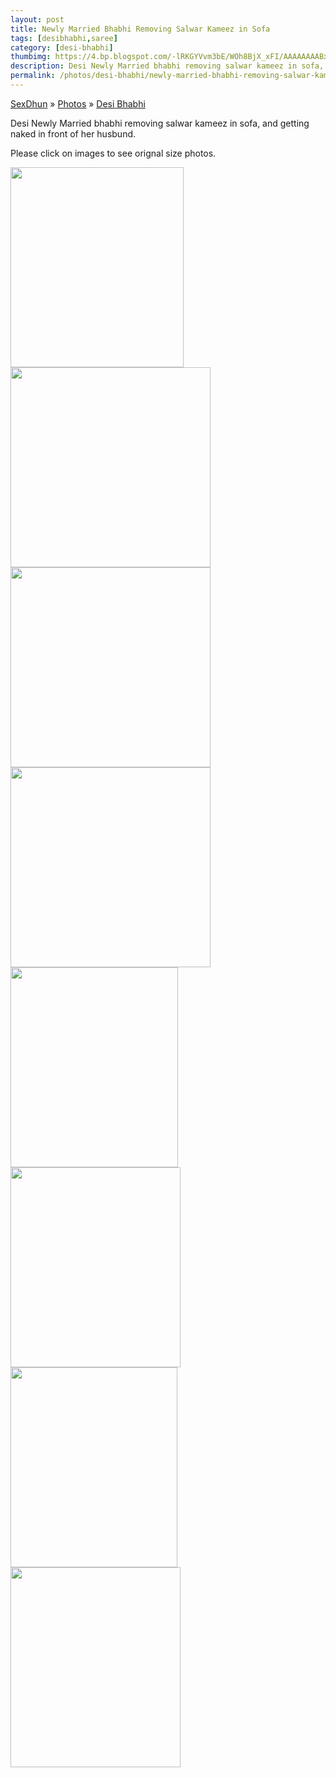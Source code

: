 ```yaml
---
layout: post
title: Newly Married Bhabhi Removing Salwar Kameez in Sofa
tags: [desibhabhi,saree]
category: [desi-bhabhi]
thumbimg: https://4.bp.blogspot.com/-lRKGYVvm3bE/WOh8BjX_xFI/AAAAAAAABx0/96kYUgxTTJsmG2T5LMpPIIFtQW0VMqBbwCLcB/s200/newly-married-bhabhi%2B%25283%2529.png
description: Desi Newly Married bhabhi removing salwar kameez in sofa, and getting naked in front of her husbund.
permalink: /photos/desi-bhabhi/newly-married-bhabhi-removing-salwar-kameez-in-sofa/
---
```


<div class="breadcrumb">
<span itemscope='itemscope' itemtype='http://data-vocabulary.org/Breadcrumb'><a href="/" itemprop="url"><span title="SexDhun" itemprop='title'>SexDhun</span></a></span>
<span itemscope='itemscope' itemtype='http://data-vocabulary.org/Breadcrumb'>&#187; <a href="/photos/" itemprop="url"><span title="Photos" itemprop='title'>Photos</span></a></span>
<span itemscope='itemscope' itemtype='http://data-vocabulary.org/Breadcrumb'>&#187; <a href="/photos/desi-bhabhi/" itemprop="url"><span title="Desi Bhabhi" itemprop='title'>Desi Bhabhi</span></a></span>
</div>

<p>Desi Newly Married bhabhi removing salwar kameez in sofa, and getting naked in front of her husbund.</p> 
<p>Please click on images to see orignal size photos. </p>

<a href="https://1.bp.blogspot.com/--e4OPn4fl1U/WOh8EKd4TiI/AAAAAAAABx8/fLQaWJhN7qUBcEBTurIH15f4p0HN1pZwgCLcB/s1600/newly-married-bhabhi%2B%25281%2529.png"><img height="320" src="https://1.bp.blogspot.com/--e4OPn4fl1U/WOh8EKd4TiI/AAAAAAAABx8/fLQaWJhN7qUBcEBTurIH15f4p0HN1pZwgCLcB/s320/newly-married-bhabhi%2B%25281%2529.png" width="277" /></a><br/>
<a href="https://1.bp.blogspot.com/-C2fO8C0a-wk/WOh8CHuNNqI/AAAAAAAABx4/8AUvvO0kTvsiq96M3Ae0ksAjHf_w1oiEQCLcB/s1600/newly-married-bhabhi%2B%25282%2529.png"><img height="320" src="https://1.bp.blogspot.com/-C2fO8C0a-wk/WOh8CHuNNqI/AAAAAAAABx4/8AUvvO0kTvsiq96M3Ae0ksAjHf_w1oiEQCLcB/s320/newly-married-bhabhi%2B%25282%2529.png" width="320" /></a><br/>
<a href="https://4.bp.blogspot.com/-lRKGYVvm3bE/WOh8BjX_xFI/AAAAAAAABx0/96kYUgxTTJsmG2T5LMpPIIFtQW0VMqBbwCLcB/s1600/newly-married-bhabhi%2B%25283%2529.png"><img height="320" src="https://4.bp.blogspot.com/-lRKGYVvm3bE/WOh8BjX_xFI/AAAAAAAABx0/96kYUgxTTJsmG2T5LMpPIIFtQW0VMqBbwCLcB/s320/newly-married-bhabhi%2B%25283%2529.png" width="320" /></a><br/>
<a href="https://4.bp.blogspot.com/-_qBjqCPVzkk/WOh8MMvyGSI/AAAAAAAAByA/_mZByIF5siESFeBkL1krWc0pdnBhl5kxgCLcB/s1600/newly-married-bhabhi%2B%25284%2529.png"><img height="320" src="https://4.bp.blogspot.com/-_qBjqCPVzkk/WOh8MMvyGSI/AAAAAAAAByA/_mZByIF5siESFeBkL1krWc0pdnBhl5kxgCLcB/s320/newly-married-bhabhi%2B%25284%2529.png" width="320" /></a><br/>
<a href="https://3.bp.blogspot.com/-yDtnazHpo_Y/WOh8NsOVrFI/AAAAAAAAByE/pKgiXsRtAJQKQKjrapWEN6k82xxbdrNpwCLcB/s1600/newly-married-bhabhi%2B%25285%2529.png"><img height="320" src="https://3.bp.blogspot.com/-yDtnazHpo_Y/WOh8NsOVrFI/AAAAAAAAByE/pKgiXsRtAJQKQKjrapWEN6k82xxbdrNpwCLcB/s320/newly-married-bhabhi%2B%25285%2529.png" width="268" /></a><br/>
<a href="https://2.bp.blogspot.com/-F638qk6d8RA/WOh8OQ3KccI/AAAAAAAAByI/NqwhjwiqEEgrpObVHczK8pRiP0rU2RxmgCLcB/s1600/newly-married-bhabhi%2B%25286%2529.png"><img height="320" src="https://2.bp.blogspot.com/-F638qk6d8RA/WOh8OQ3KccI/AAAAAAAAByI/NqwhjwiqEEgrpObVHczK8pRiP0rU2RxmgCLcB/s320/newly-married-bhabhi%2B%25286%2529.png" width="272" /></a><br/>
<a href="https://2.bp.blogspot.com/-AgAXv5mdBUw/WOh8RrdgfhI/AAAAAAAAByM/ZUS1lgcgjNIPx1n_Th1m0ZigVeOd7vkVwCLcB/s1600/newly-married-bhabhi%2B%25287%2529.png"><img height="320" src="https://2.bp.blogspot.com/-AgAXv5mdBUw/WOh8RrdgfhI/AAAAAAAAByM/ZUS1lgcgjNIPx1n_Th1m0ZigVeOd7vkVwCLcB/s320/newly-married-bhabhi%2B%25287%2529.png" width="267" /></a><br/>
<a href="https://3.bp.blogspot.com/-gPEoCHrzw-8/WOh8SZyDSXI/AAAAAAAAByQ/c0Qja-EYfYQq2UZW1u9rHbJHogYJn_lBACLcB/s1600/newly-married-bhabhi%2B%25288%2529.png"><img height="320" src="https://3.bp.blogspot.com/-gPEoCHrzw-8/WOh8SZyDSXI/AAAAAAAAByQ/c0Qja-EYfYQq2UZW1u9rHbJHogYJn_lBACLcB/s320/newly-married-bhabhi%2B%25288%2529.png" width="272" /></a><br/>
